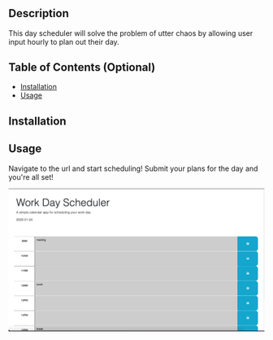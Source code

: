 # <hourly-planner>

## Description

This day scheduler will solve the problem of utter chaos by allowing user input hourly to plan out their day.

## Table of Contents (Optional)

- [Installation](#installation)
- [Usage](#usage)

## Installation



## Usage

Navigate to the url and start scheduling! Submit your plans for the day and you're all set!

![day-scheduler-ss](/Assets/screenshot.png)